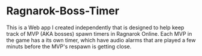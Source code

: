 # Ragnarok-Boss-Timer
This is a Web app I created independently that is designed to help keep track of MVP (AKA bosses) spawn timers in Ragnarok Online. Each MVP in the game has a its own timer, which have audio alarms that are played a few minuts before the MVP's respawn is getting close.


